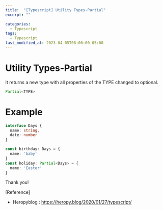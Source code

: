 ```yaml
---
title:  "[Typescript] Utility Types-Partial"
excerpt: ""

categories:
  - Typescript
tags:
  - Typescript
last_modified_at: 2023-04-05T08:06:00-05:00
---
```


# Utility Types-Partial

It returns a new type with all properties of the TYPE changed to optional.

```typescript
Partial<TYPE>
```

# Example

```typescript
interface Days {
  name: string,
  date: number
}

const birthday: Days = { 
  name: 'baby'
}
const holiday: Partial<Days> = {
  name: 'Easter'
}
```

Thank you!

[Reference]
* Heropyblog : <https://heropy.blog/2020/01/27/typescript/>